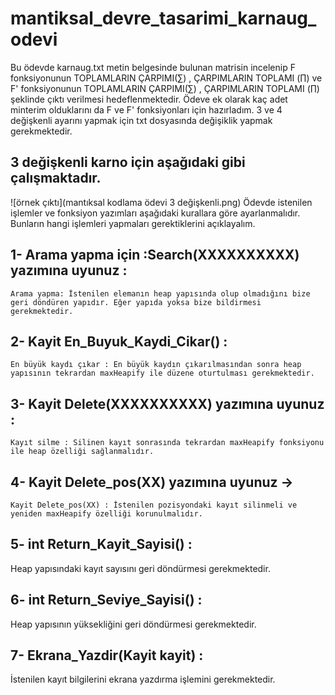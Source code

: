 # mantiksal_devre_tasarimi_karnaug_odevi
Bu ödevde karnaug.txt metin belgesinde bulunan matrisin incelenip F fonksiyonunun TOPLAMLARIN ÇARPIMI(∑) , ÇARPIMLARIN TOPLAMI (∏) ve F' fonksiyonunun TOPLAMLARIN ÇARPIMI(∑) , ÇARPIMLARIN TOPLAMI (∏) şeklinde çıktı verilmesi hedeflenmektedir. Ödeve ek olarak kaç adet minterim olduklarını da F ve F' fonksiyonları için hazırladım. 3 ve 4 değişkenli ayarını yapmak için txt dosyasında değişiklik yapmak gerekmektedir.
## 3 değişkenli karno için aşağıdaki gibi çalışmaktadır.
![örnek çıktı](mantıksal kodlama ödevi 3 değişkenli.png)
Ödevde istenilen işlemler ve fonksiyon yazımları aşağıdaki kurallara göre ayarlanmalıdır. Bunların hangi işlemleri yapmaları gerektiklerini açıklayalım.
## 1- Arama yapma için :Search(XXXXXXXXXX) yazımına uyunuz :
	Arama yapma: İstenilen elemanın heap yapısında olup olmadığını bize geri döndüren yapıdır. Eğer yapıda yoksa bize bildirmesi gerekmektedir.
## 2- Kayit En_Buyuk_Kaydi_Cikar() :
	En büyük kaydı çıkar : En büyük kaydın çıkarılmasından sonra heap yapısının tekrardan maxHeapify ile düzene oturtulması gerekmektedir.
## 3- Kayit Delete(XXXXXXXXXX)  yazımına uyunuz :
	Kayıt silme : Silinen kayıt sonrasında tekrardan maxHeapify fonksiyonu ile heap özelliği sağlanmalıdır.
## 4- Kayit Delete_pos(XX) yazımına uyunuz ->
	Kayit Delete_pos(XX) : İstenilen pozisyondaki kayıt silinmeli ve yeniden maxHeapify özelliği korunulmalıdır.
## 5- int Return_Kayit_Sayisi() :     
Heap yapısındaki kayıt sayısını geri döndürmesi gerekmektedir.
## 6- int Return_Seviye_Sayisi() :    
Heap yapısının yüksekliğini geri döndürmesi gerekmektedir.
## 7- Ekrana_Yazdir(Kayit kayit) :
İstenilen kayıt bilgilerini ekrana yazdırma işlemini gerekmektedir.
